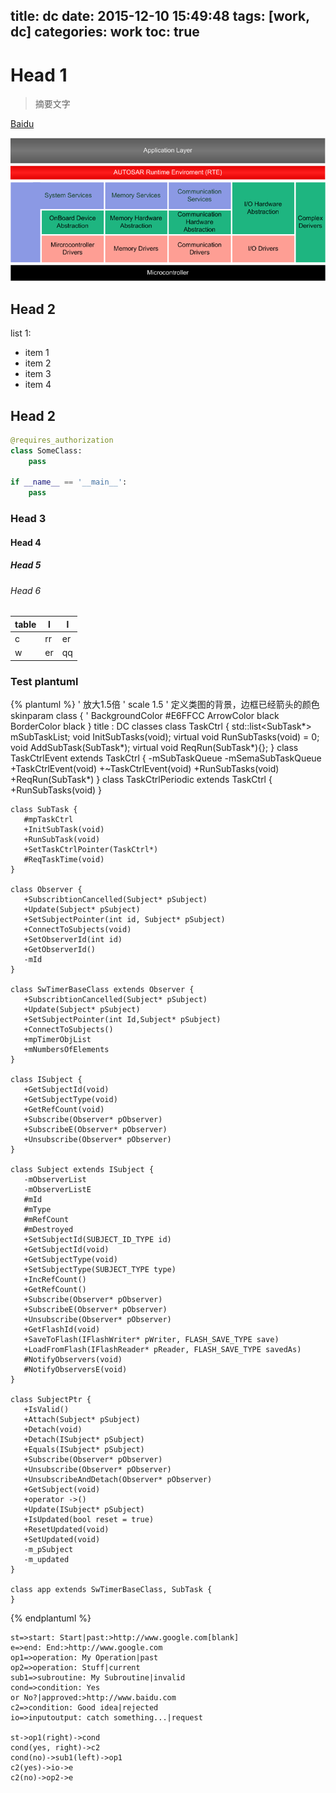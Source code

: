title: dc
date: 2015-12-10 15:49:48
tags: [work, dc]
categories: work
toc: true
---

# Head 1

> 摘要文字

[Baidu](http://www.baidu.com)

![](/images/autosar.png)

## Head 2

list 1:

* item 1
* item 2
* item 3
* item 4

## Head 2

```python
@requires_authorization
class SomeClass:
    pass

if __name__ == '__main__':
    pass
```

### Head 3
#### Head 4
##### Head 5
###### Head 6

| table | l  | l  |
|-------|----|----|
| c     | rr | er |
| w     | er | qq |

### Test plantuml
{% plantuml %}
    ' 放大1.5倍
    ' scale 1.5
    ' 定义类图的背景，边框已经箭头的颜色
    skinparam class {
        ' BackgroundColor #E6FFCC
        ArrowColor black
        BorderColor black
    }
    title : DC classes
    class TaskCtrl {
        std::list<SubTask*> mSubTaskList;
        void InitSubTasks(void);
        virtual void RunSubTasks(void) = 0;
        void AddSubTask(SubTask*);
        virtual void ReqRun(SubTask*){};
    }
    class TaskCtrlEvent extends TaskCtrl {
       -mSubTaskQueue
       -mSemaSubTaskQueue
       +TaskCtrlEvent(void)
       +~TaskCtrlEvent(void)
       +RunSubTasks(void)
       +ReqRun(SubTask*)
    }
    class TaskCtrlPeriodic extends TaskCtrl {
       +RunSubTasks(void)
    }
    
    class SubTask {
       #mpTaskCtrl
       +InitSubTask(void)
       +RunSubTask(void)
       +SetTaskCtrlPointer(TaskCtrl*)
       #ReqTaskTime(void)
    }
    
    class Observer {
       +SubscribtionCancelled(Subject* pSubject)
       +Update(Subject* pSubject)
       +SetSubjectPointer(int id, Subject* pSubject)
       +ConnectToSubjects(void)
       +SetObserverId(int id)
       +GetObserverId()
       -mId
    }
    
    class SwTimerBaseClass extends Observer {
       +SubscribtionCancelled(Subject* pSubject)
       +Update(Subject* pSubject)
       +SetSubjectPointer(int Id,Subject* pSubject)
       +ConnectToSubjects()
       +mpTimerObjList
       +mNumbersOfElements
    }
    
    class ISubject {
       +GetSubjectId(void)
       +GetSubjectType(void)
       +GetRefCount(void)
       +Subscribe(Observer* pObserver)
       +SubscribeE(Observer* pObserver)
       +Unsubscribe(Observer* pObserver)
    }
    
    class Subject extends ISubject {
       -mObserverList
       -mObserverListE
       #mId
       #mType
       #mRefCount
       #mDestroyed
       +SetSubjectId(SUBJECT_ID_TYPE id)
       +GetSubjectId(void)
       +GetSubjectType(void)
       +SetSubjectType(SUBJECT_TYPE type)
       +IncRefCount()
       +GetRefCount()
       +Subscribe(Observer* pObserver)
       +SubscribeE(Observer* pObserver)
       +Unsubscribe(Observer* pObserver)
       +GetFlashId(void)
       +SaveToFlash(IFlashWriter* pWriter, FLASH_SAVE_TYPE save)
       +LoadFromFlash(IFlashReader* pReader, FLASH_SAVE_TYPE savedAs)
       #NotifyObservers(void)
       #NotifyObserversE(void)
    }
    
    class SubjectPtr {
       +IsValid()
       +Attach(Subject* pSubject)
       +Detach(void)
       +Detach(ISubject* pSubject)
       +Equals(ISubject* pSubject)
       +Subscribe(Observer* pObserver)
       +Unsubscribe(Observer* pObserver)
       +UnsubscribeAndDetach(Observer* pObserver)
       +GetSubject(void)
       +operator ->()
       +Update(ISubject* pSubject)
       +IsUpdated(bool reset = true)
       +ResetUpdated(void)
       +SetUpdated(void)
       -m_pSubject
       -m_updated
    }
    
    class app extends SwTimerBaseClass, SubTask {
    }
{% endplantuml %}

```
st=>start: Start|past:>http://www.google.com[blank]
e=>end: End:>http://www.google.com
op1=>operation: My Operation|past
op2=>operation: Stuff|current
sub1=>subroutine: My Subroutine|invalid
cond=>condition: Yes 
or No?|approved:>http://www.baidu.com
c2=>condition: Good idea|rejected
io=>inputoutput: catch something...|request

st->op1(right)->cond
cond(yes, right)->c2
cond(no)->sub1(left)->op1
c2(yes)->io->e
c2(no)->op2->e
```
